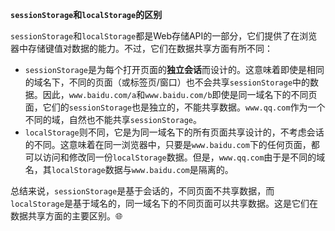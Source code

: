 **`sessionStorage`和`localStorage`的区别**

`sessionStorage`和`localStorage`都是Web存储API的一部分，它们提供了在浏览器中存储键值对数据的能力。不过，它们在数据共享方面有所不同：

- `sessionStorage`是为每个打开页面的**独立会话**而设计的。这意味着即使是相同的域名下，不同的页面（或标签页/窗口）也不会共享`sessionStorage`中的数据。因此，`www.baidu.com/a`和`www.baidu.com/b`即使是同一域名下的不同页面，它们的`sessionStorage`也是独立的，不能共享数据。`www.qq.com`作为一个不同的域，自然也不能共享`sessionStorage`。
- `localStorage`则不同，它是为同一域名下的所有页面共享设计的，不考虑会话的不同。这意味着在同一浏览器中，只要是`www.baidu.com`下的任何页面，都可以访问和修改同一份`localStorage`数据。但是，`www.qq.com`由于是不同的域名，其`localStorage`数据与`www.baidu.com`是隔离的。

总结来说，`sessionStorage`是基于会话的，不同页面不共享数据，而`localStorage`是基于域名的，同一域名下的不同页面可以共享数据。这是它们在数据共享方面的主要区别。🌐